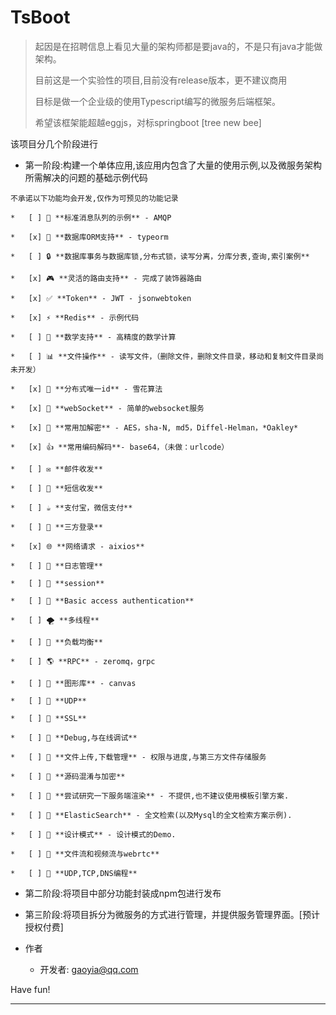 # TsBoot

> 起因是在招聘信息上看见大量的架构师都是要java的，不是只有java才能做架构。 
>
> 目前这是一个实验性的项目,目前没有release版本，更不建议商用
>
> 目标是做一个企业级的使用Typescript编写的微服务后端框架。
>
> 希望该框架能超越eggjs，对标springboot [tree new bee]

该项目分几个阶段进行

*   第一阶段:构建一个单体应用,该应用内包含了大量的使用示例,以及微服务架构所需解决的问题的基础示例代码

`不承诺以下功能均会开发,仅作为可预见的功能记录`

    *   [ ] 📝 **标准消息队列的示例** - AMQP

    *   [x] 🎨 **数据库ORM支持** - typeorm

    *   [ ] 🔒 **数据库事务与数据库锁,分布式锁，读写分离，分库分表,查询,索引案例**

    *   [x] 🎮 **灵活的路由支持** - 完成了装饰器路由

    *   [x] ✅ **Token** - JWT - jsonwebtoken

    *   [x] ⚡ **Redis** - 示例代码

    *   [ ] 🧮 **数学支持** - 高精度的数学计算

    *   [ ] 📊 **文件操作** - 读写文件，（删除文件，删除文件目录，移动和复制文件目录尚未开发）

    *   [x] 📰 **分布式唯一id** - 雪花算法

    *   [x] 🍻 **webSocket** - 简单的websocket服务

    *   [x] 💾 **常用加解密** - AES，sha-N, md5，Diffel-Helman，*Oakley*

    *   [x] 👍 **常用编码解码**- base64，（未做：urlcode）

    *   [ ] ✉️ **邮件收发**

    *   [ ] 📱 **短信收发**

    *   [ ] ☕ **支付宝，微信支付**

    *   [ ] 🍭 **三方登录**

    *   [x] 🌐 **网络请求 - aixios**

    *   [ ] 🍃 **日志管理**

    *   [ ] 🍃 **session**

    *   [ ] 🍃 **Basic access authentication**

    *   [ ] 🌪️ **多线程**

    *   [ ] 🍩 **负载均衡**

    *   [ ] 🌎 **RPC** - zeromq，grpc

    *   [ ] 🌉 **图形库** - canvas

    *   [ ] 🎻 **UDP**

    *   [ ] 🌳 **SSL**

    *   [ ] 🌳 **Debug,与在线调试**

    *   [ ] 📁 **文件上传,下载管理** - 权限与进度,与第三方文件存储服务

    *   [ ] 🙈 **源码混淆与加密**

    *   [ ] 🙈 **尝试研究一下服务端渲染** - 不提供,也不建议使用模板引擎方案.

    *   [ ] 🙈 **ElasticSearch** - 全文检索(以及Mysql的全文检索方案示例).

    *   [ ] 🙈 **设计模式** - 设计模式的Demo.

    *   [ ] 🙈 **文件流和视频流与webrtc**

    *   [ ] 🙈 **UDP,TCP,DNS编程**
    

*   第二阶段:将项目中部分功能封装成npm包进行发布

<!---->

*   第三阶段:将项目拆分为微服务的方式进行管理，并提供服务管理界面。[预计授权付费]

<!---->

*   作者

    *   开发者: gaoyia@qq.com

Have fun!

***
